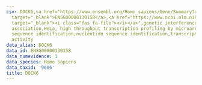 ```yaml
---
csv: DOCK6,<a href="https://www.ensembl.org/Homo_sapiens/Gene/Summary?db=core;g=ENSG00000130158"
  target="_blank">ENSG00000130158</a>,<a href="https://www.ncbi.nlm.nih.gov/pubmed/17216044"
  target="_blank"><i class="fas fa-file"></i></a>",genetic interference,functional
  association,HeLa, high throughput transcription profiling by microarray,nucleotide
  sequence identification,nucleotide sequence identification,transcriptional regulation,up-regulates
  activity
data_alias: DOCK6
data_id: ENSG00000130158
data_numevidence: 1
data_species: Homo sapiens
data_taxid: '9606'
title: DOCK6
---
```

